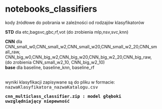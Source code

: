 # notebooks_classifiers

kody źródłowe do pobrania w zależności od rodzajów klasyfikatorów<br>

<b>STD</b> dla etc,bagsvc,gbc,rf,vot  (do zrobienia mlp,nsv,svc,knn)<br>

<b>CNN</b> dla 
<br>CNN_small_w0,CNN_small_w2,CNN_small_w20,CNN_small_w2_20,CNN_small_raw,
<br>CNN_big_w0,CNN_big_w2,CNN_big_w20,CNN_big_w2_20,CNN_big_raw,
<br>(do zrobienia CNN_small_w2_10, CNN_big_w2_10)
<br>
<b>base</b> dla baseline, baseline_knn, baseline_rf

<br>
wyniki klasyfikacji zapisywane są do pliku w formacie:
<tt>nazwaKlasyfikatora_nazwaKatalogu.csv</tt>

<b><tt> cnn_multiclass_classifier.zip<tt> <b> : model głęboki uwzględniający niepewność

